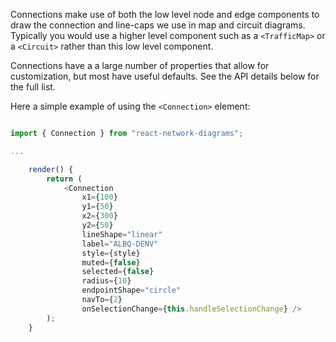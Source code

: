 

Connections make use of both the low level node and edge components to draw the connection and line-caps we use in map and circuit diagrams. Typically you would use a higher level component such as a `<TrafficMap>` or a `<Circuit>` rather than this low level component.

Connections have a a large number of properties that allow for customization, but most have useful defaults. See the API details below for the full list.

Here a simple example of using the `<Connection>` element:

```js

import { Connection } from "react-network-diagrams";

...

    render() {
        return (
            <Connection
                x1={100}
                y1={50}
                x2={300}
                y2={50}
                lineShape="linear"
                label="ALBQ-DENV"
                style={style}
                muted={false}
                selected={false}
                radius={10}
                endpointShape="circle"
                navTo={2}
                onSelectionChange={this.handleSelectionChange} />
        );
    }

```
